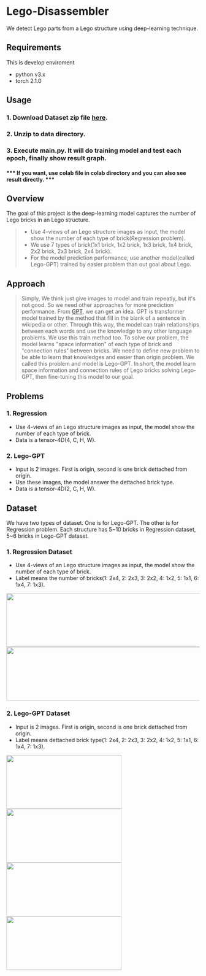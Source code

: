 # Lego-Disassembler
We detect Lego parts from a Lego structure using deep-learning technique.

## Requirements
This is develop enviroment

- python v3.x
- torch 2.1.0

## Usage
### 1. Download Dataset zip file [here](https://drive.google.com/file/d/1WK9Bdq1EsHVLvtmXEcsbfY363Qg2ZUQo/view?usp=drive_link).
### 2. Unzip to data directory.
### 3. Execute main.py. It will do training model and test each epoch, finally show result graph.
#### *** If you want, use colab file in colab directory and you can also see result directly. ***

## Overview
The goal of this project is the deep-learning model captures the number of Lego bricks in an Lego structure.
> - Use 4-views of an Lego structure images as input, the model show the number of each type of brick(Regression problem).
> - We use 7 types of brick(1x1 brick, 1x2 brick, 1x3 brick, 1x4 brick, 2x2 brick, 2x3 brick, 2x4 brick).
> - For the model prediction performance, use another model(called Lego-GPT) trained by easier problem than out goal about Lego.

## Approach
> Simply, We think just give images to model and train repeatly, but it's not good. So we need other approaches for more prediction performance. From [GPT](https://arxiv.org/abs/2005.14165), we can get an idea. GPT is transformer model trained by the method that fill in the blank of a sentence in wikipedia or other. Through this way, the model can train relationships between each words and use the knowledge to any other language problems. We use this train method too. To solve our problem, the model learns "space information" of each type of brick and "connection rules" between bricks. We need to define new problem to be able to learn that knowledges and easier than origin problem. We called this problem and model is Lego-GPT. In short, the model learn space information and connection rules of Lego bricks solving Lego-GPT, then fine-tuning this model to our goal.

## Problems
### 1. Regression
- Use 4-views of an Lego structure images as input, the model show the number of each type of brick.
- Data is a tensor-4D(4, C, H, W).

### 2. Lego-GPT
- Input is 2 images. First is origin, second is one brick dettached from origin.
- Use these images, the model answer the dettached brick type.
- Data is a tensor-4D(2, C, H, W).

## Dataset
We have two types of dataset. One is for Lego-GPT. The other is for Regression problem. Each structure has 5~10 bricks in Regression dataset, 5~6 bricks in Lego-GPT dataset.

### 1. Regression Dataset
- Use 4-views of an Lego structure images as input, the model show the number of each type of brick.
- Label means the number of bricks(1: 2x4, 2: 2x3, 3: 2x2, 4: 1x2, 5: 1x1, 6: 1x4, 7: 1x3).

<img src="https://github.com/Sung-Minsoek/Lego-Disassembler/assets/127949889/8295efbf-b87d-40e7-92e2-8f1e8d67bd49" width="600" height="140">
<img src="https://github.com/Sung-Minsoek/Lego-Disassembler/assets/127949889/80b9e77f-4f81-41af-a9e7-b546d76aed08" width="600" height="140">

### 2. Lego-GPT Dataset
- Input is 2 images. First is origin, second is one brick dettached from origin.
- Label means dettached brick type(1: 2x4, 2: 2x3, 3: 2x2, 4: 1x2, 5: 1x1, 6: 1x4, 7: 1x3).

<img src="https://github.com/Sung-Minsoek/Lego-Disassembler/assets/127949889/320c79a6-b21f-4af9-945a-591510a99281" width="300" height="140">
<img src="https://github.com/Sung-Minsoek/Lego-Disassembler/assets/127949889/fed74b7c-2076-41c7-afb0-639e6d5c91df" width="300" height="140">
<img src="https://github.com/Sung-Minsoek/Lego-Disassembler/assets/127949889/3ca68f20-3dd6-45b5-9600-aa2b1fc695a1" width="300" height="140">
<img src="https://github.com/Sung-Minsoek/Lego-Disassembler/assets/127949889/af292569-8364-4e5e-b287-8fe38fa1e80c" width="300" height="140">


